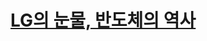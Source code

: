 # [LG의 눈물, 반도체의 역사](https://www.youtube.com/watch?v=OQdxLrWFP-E&list=PLJPjg3It2DXQUdlAocHh5FASozqwtJavv&index=246)
